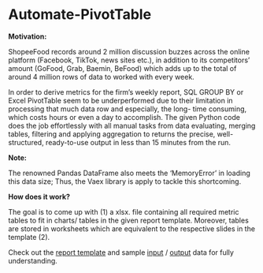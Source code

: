 # Automate-PivotTable

**Motivation:**

ShopeeFood records around 2 million discussion buzzes across the online platform (Facebook, TikTok, news sites etc.), in addition to its competitors’ amount (GoFood, Grab, Baemin, BeFood) which adds up to the total of around 4 million rows of data to worked with every week.


In order to derive metrics for the firm’s weekly report, SQL GROUP BY or Excel PivotTable seem to be underperformed due to their limitation in processing that much data row and especially, the long- time consuming, which costs hours or even a day to accomplish.
The given Python code does the job effortlessly with all manual tasks from data evaluating, merging tables, filtering and applying aggregation to returns the precise, well- structured, ready-to-use output in less than 15 minutes from the run.

**Note:**

The renowned Pandas DataFrame also meets the ‘MemoryError’ in loading this data size; Thus, the Vaex library is apply to tackle this shortcoming.

**How does it work?**

The goal is to come up with (1) a xlsx. file containing all required metric tables to fit in charts/ tables in the given report template. Moreover, tables are stored in worksheets which are equivalent to the respective slides in the template (2).


Check out the [report template](https://github.com/QuanNguyen712/Automate-PivotTable/blob/main/ShopeeFood_Weekly%20Report%2018%20to%20%2024.09.2023.pdf) and sample [input](https://drive.google.com/drive/folders/1WZzjYAMBkFI-3cyxrbqnhYXrWKxsSG1w?usp=sharing) / [output](https://github.com/QuanNguyen712/Automate-PivotTable/raw/main/SPF1824OutPut.xlsx) data for fully understanding.
